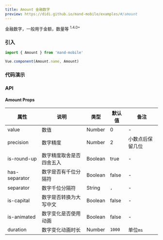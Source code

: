 ```yaml
---
title: Amount 金融数字
preview: https://didi.github.io/mand-mobile/examples/#/amount
---
```


金融数字，一般用于金额，数量等 <sup class="version-after">1.4.0+</sup>

### 引入

```javascript
import { Amount } from 'mand-mobile'

Vue.component(Amount.name, Amount)
```

### 代码演示
<!-- DEMO -->

### API

#### Amount Props
|属性 | 说明 | 类型 | 默认值 | 备注 |
|----|-----|------|------|------|
|value|数值|Number|0|-|
|precision|数字精度|Number|2|小数点后保留几位|
|is-round-up|数字精度取舍是否四舍五入|Boolean|true|-|
|has-separator|数字是否有千位分隔符|Boolean|false|-|
|separator|数字千位分隔符|String|`,`|-|
|is-capital|数字是否转换为大写中文|Boolean|false|-|
|is-animated|数字变化是否使用动画|Boolean|false|-|
|duration|数字变化动画时长|Number|`1000`|单位`ms`|